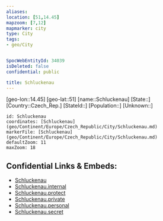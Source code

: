 ```yaml
---
aliases: 
location: [51,14.45]
mapzoom: [7,12] 
mapmarker: city 
type: City
tags:
- geo/City


SpocWebEntityId: 34039
isDeleted: false
confidential: public

title: Schluckenau
---
```

[geo-lon::14.45]
[geo-lat::51]
[name::Schluckenau]
[State::]
[Country::Czech_Rep.]
[StateId::]
[Population::]
[Unknown::]


```leaflet
id: Schluckenau
coordinates: [Schluckenau](geo/Continent/Europe/Czech_Republic/City/Schluckenau.md)
markerFile: [Schluckenau](geo/Continent/Europe/Czech_Republic/City/Schluckenau.md)
defaultZoom: 11 
maxZoom: 18
```


## Confidential Links & Embeds: 
- [Schluckenau](../../../../../../_public/geo/Continent/Europe/Czech_Republic/City/Schluckenau.md) 
- [Schluckenau.internal](../../../../../../_internal/geo/Continent/Europe/Czech_Republic/City/Schluckenau.internal.md) 
- [Schluckenau.protect](../../../../../../_protect/geo/Continent/Europe/Czech_Republic/City/Schluckenau.protect.md) 
- [Schluckenau.private](../../../../../../_private/geo/Continent/Europe/Czech_Republic/City/Schluckenau.private.md) 
- [Schluckenau.personal](../../../../../../_personal/geo/Continent/Europe/Czech_Republic/City/Schluckenau.personal.md) 
- [Schluckenau.secret](../../../../../../_secret/geo/Continent/Europe/Czech_Republic/City/Schluckenau.secret.md) 
